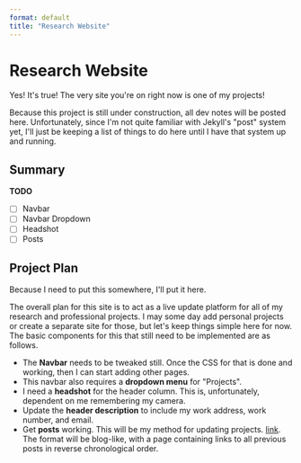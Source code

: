 ```yaml
---
format: default
title: "Research Website"
---
```


# Research Website

Yes! It's true! The very site you're on right now is one of my projects!

Because this project is still under construction, all dev notes will be posted here. Unfortunately, since I'm not quite familiar with Jekyll's "post" system yet, I'll just be keeping a list of things to do here until I have that system up and running.

## Summary

**TODO**
- [ ] Navbar
- [ ] Navbar Dropdown
- [ ] Headshot
- [ ] Posts

## Project Plan

Because I need to put this somewhere, I'll put it here.

The overall plan for this site is to act as a live update platform for all of my research and professional projects. I may some day add personal projects or create a separate site for those, but let's keep things simple here for now. The basic components for this that still need to be implemented are as follows.

- The **Navbar** needs to be tweaked still. Once the CSS for that is done and working, then I can start adding other pages.
- This navbar also requires a **dropdown menu** for "Projects".
- I need a **headshot** for the header column. This is, unfortunately, dependent on me remembering my camera.
- Update the **header description** to include my work address, work number, and email.
- Get **posts** working. This will be my method for updating projects. [link](https://jekyllrb.com/docs/posts/). The format will be blog-like, with a page containing links to all previous posts in reverse chronological order.
